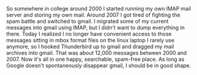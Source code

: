 So somewhere in college around 2000 I started running my own IMAP mail server and storing my own mail. Around 2007 I got tired of fighting the spam battle and switched to gmail. I migrated some of my current messages into gmail using IMAP, but I didn't want to dump everything in there. Today I realized I no longer have convenient access to those messages sitting in mbox format files on the linux laptop I rarely use anymore, so I hooked Thunderbird up to gmail and dragged my mail archives into gmail. That was about 12,000 messages between 2000 and 2007\. Now it's all in one happy, searchable, spam-free place. As long as Google doesn't spontaneously disappear gmail, I should be in good shape.